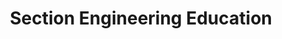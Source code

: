 ---
title: Section Engineering Education
description: Resources created by engineers for engineers
aliases:
  - '/engineering-education/building-chatbots-using-nlp/'
  - '/engineering-education/ddos-attacks-using-botnets/'
  - '/engineering-education/kubernetes-as-a-service/'
type: engineering-education
---